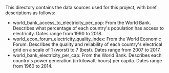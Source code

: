 This directory contains the data sources used for this project, with brief descriptions as follows:

* world_bank_access_to_electricity_per_pop: From the World Bank. Describes what percentage of each country's population has access to electricity. Dates range from 1990 to 2018.
* world_econ_forum_electricity_quality_index: From the World Economic Forum. Describes the quality and reliability of each country's electrical grid on a scale of 1 (worst) to 7 (best). Dates range from 2007 to 2017.
* world_bank_electricity_per_cap: From the World Bank. Describes each country's power generation (in kilowatt-hours) per capita. Dates range from 1960 to 2014.
